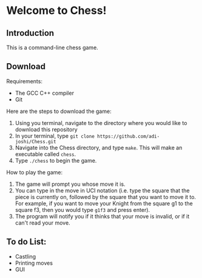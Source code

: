 # Welcome to Chess!

## Introduction

This is a command-line chess game.

## Download

Requirements:

- The GCC C++ compiler
- Git

Here are the steps to download the game:

1. Using you terminal, navigate to the directory where you would like to download this repository
2. In your terminal, type ```git clone https://github.com/adi-joshi/Chess.git```
3. Navigate into the Chess directory, and type ```make```. This will make an executable called ```chess```.
4. Type ```./chess``` to begin the game.

How to play the game:

1. The game will prompt you whose move it is.
2. You can type in the move in UCI notation (i.e. type the square that the piece is currently on, followed by the square that you want to move it to. For example, if you want to move your Knight from the square g1 to the square f3, then you would type ```g1f3``` and press enter).
3. The program will notify you if it thinks that your move is invalid, or if it can't read your move.

## To do List:
- Castling
- Printing moves
- GUI

